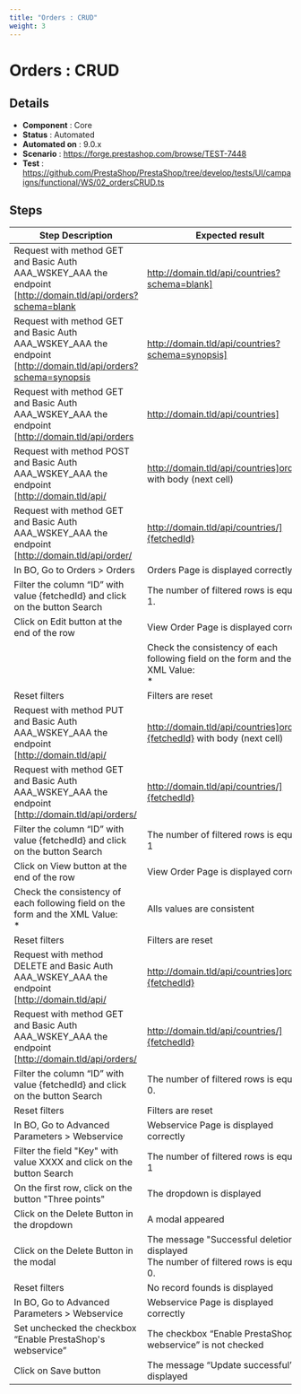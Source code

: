 ```yaml
---
title: "Orders : CRUD"
weight: 3
---
```


# Orders : CRUD
## Details
* **Component** : Core
* **Status** : Automated
* **Automated on** : 9.0.x
* **Scenario** : https://forge.prestashop.com/browse/TEST-7448
* **Test** : https://github.com/PrestaShop/PrestaShop/tree/develop/tests/UI/campaigns/functional/WS/02_ordersCRUD.ts

## Steps
| Step Description | Expected result |
| ----- | ----- |
| Request with method GET and Basic Auth AAA_WSKEY_AAA the endpoint [http://domain.tld/api/orders?schema=blank|http://domain.tld/api/countries?schema=blank] | The response HTTP Code is 200.<br>The XML is valid.<br>The XML code has a *prestashop* root node<br>The root node has a *order* node<br>The *order* node has children nodes which are empty and without attributes |
| Request with method GET and Basic Auth AAA_WSKEY_AAA the endpoint [http://domain.tld/api/orders?schema=synopsis|http://domain.tld/api/countries?schema=synopsis] | The response HTTP Code is 200.<br>The XML is valid.<br>The XML code has a prestashop root node<br>The root node has a *order* node<br>The *order* node has children nodes which are empty and more than one attribute including one named format. |
| Request with method GET and Basic Auth AAA_WSKEY_AAA the endpoint [http://domain.tld/api/orders|http://domain.tld/api/countries] | The response HTTP Code is 200<br>The XML code has a prestashop root node<br>The root node has a *order*s node<br>The *order*s node has children nodes named country with not empty attributes id (numeric), and xlink:href (string) |
| Request with method POST and Basic Auth AAA_WSKEY_AAA the endpoint [http://domain.tld/api/|http://domain.tld/api/countries]orders with body (next cell) | The response HTTP Code is 201<br>The XML code has a prestashop root node<br>The root node has a *order* node.<br>The *order* node has a children node named id with an integer |
| Request with method GET and Basic Auth AAA_WSKEY_AAA the endpoint [http://domain.tld/api/order/|http://domain.tld/api/countries/]{fetchedId} | The response HTTP Code is 200<br>The XML code has a prestashop root node<br>The root node has a *order* node.<br>All nodes have same data like in post data |
| In BO, Go to Orders > Orders | Orders Page is displayed correctly. |
| Filter the column “ID” with value \{fetchedId} and click on the button Search | The number of filtered rows is equal to 1. |
| Click on Edit button at the end of the row | View Order Page is displayed correctly |
| |Check the consistency of each following field on the form and the XML Value:<br> * | | Alls values are consistent |
| Reset filters | Filters are reset |
| Request with method PUT and Basic Auth AAA_WSKEY_AAA the endpoint [http://domain.tld/api/|http://domain.tld/api/countries]orders/\{fetchedId} with body (next cell) | The response HTTP Code is 200<br>The XML code has a prestashop root node<br>The root node has a *order* node.<br>The *order* node has a children node named id with an integer |
| Request with method GET and Basic Auth AAA_WSKEY_AAA the endpoint [http://domain.tld/api/orders/|http://domain.tld/api/countries/]{fetchedId} | The response HTTP Code is 200<br>The XML code has a prestashop root node<br>The root node has a *order* node.<br>All nodes have same data like in post data |
| Filter the column “ID” with value \{fetchedId} and click on the button Search | The number of filtered rows is equal to 1 |
| Click on View button at the end of the row | View Order Page is displayed correctly |
| Check the consistency of each following field on the form and the XML Value: <br> * | Alls values are consistent |
| Reset filters | Filters are reset |
| Request with method DELETE and Basic Auth AAA_WSKEY_AAA the endpoint [http://domain.tld/api/|http://domain.tld/api/countries]orders/\{fetchedId} | The response HTTP Code is 200 |
| Request with method GET and Basic Auth AAA_WSKEY_AAA the endpoint [http://domain.tld/api/orders/|http://domain.tld/api/countries/]{fetchedId} | The response HTTP Code is 404 |
| Filter the column “ID” with value \{fetchedId} and click on the button Search | The number of filtered rows is equal to 0. |
| Reset filters | Filters are reset |
| In BO, Go to Advanced Parameters > Webservice | Webservice Page is displayed correctly |
| Filter the field "Key" with value XXXX and click on the button Search | The number of filtered rows is equal to 1 |
| On the first row, click on the button "Three points" | The dropdown is displayed |
| Click on the Delete Button in the dropdown | A modal appeared |
| Click on the Delete Button in the modal | The message "Successful deletion" is displayed<br>The number of filtered rows is equal to 0. |
| Reset filters | No record founds is displayed |
| In BO, Go to Advanced Parameters > Webservice | Webservice Page is displayed correctly |
| Set unchecked the checkbox “Enable PrestaShop's webservice” | The checkbox “Enable PrestaShop's webservice” is not checked |
| Click on Save button | The message “Update successful” is displayed |
